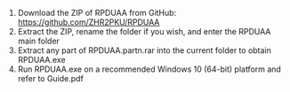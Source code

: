 1. Download the ZIP of RPDUAA from GitHub: https://github.com/ZHR2PKU/RPDUAA
2. Extract the ZIP, rename the folder if you wish, and enter the RPDUAA main folder
3. Extract any part of RPDUAA.partn.rar into the current folder to obtain RPDUAA.exe
4. Run RPDUAA.exe on a recommended Windows 10 (64-bit) platform and refer to Guide.pdf
